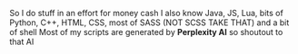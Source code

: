 So I do stuff in an effort for money cash
I also know Java, JS, Lua, bits of Python, C++, HTML, CSS, most of SASS (NOT SCSS TAKE THAT) and a bit of shell
Most of my scripts are generated by **Perplexity AI** so shoutout to that AI

<!---
kotlinc/kotlinc is a ✨ special ✨ repository because its `README.md` (this file) appears on your GitHub profile.
You can click the Preview link to take a look at your changes.
--->
